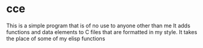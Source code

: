 # cce
This is a simple program that is of no use to anyone other than me
It adds functions and data elements to C files that are formatted in my style.
It takes the place of some of my elisp functions
